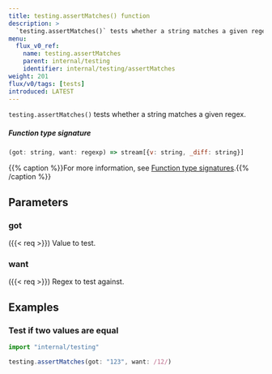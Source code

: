 ```yaml
---
title: testing.assertMatches() function
description: >
  `testing.assertMatches()` tests whether a string matches a given regex.
menu:
  flux_v0_ref:
    name: testing.assertMatches
    parent: internal/testing
    identifier: internal/testing/assertMatches
weight: 201
flux/v0/tags: [tests]
introduced: LATEST
---
```


<!------------------------------------------------------------------------------

IMPORTANT: This page was generated from comments in the Flux source code. Any
edits made directly to this page will be overwritten the next time the
documentation is generated. 

To make updates to this documentation, update the function comments above the
function definition in the Flux source code:

https://github.com/influxdata/flux/blob/master/stdlib/internal/testing/testing.flux#L67-L73

Contributing to Flux: https://github.com/influxdata/flux#contributing
Fluxdoc syntax: https://github.com/influxdata/flux/blob/master/docs/fluxdoc.md

------------------------------------------------------------------------------->

`testing.assertMatches()` tests whether a string matches a given regex.



##### Function type signature

```js
(got: string, want: regexp) => stream[{v: string, _diff: string}]
```

{{% caption %}}For more information, see [Function type signatures](/flux/v0/function-type-signatures/).{{% /caption %}}

## Parameters

### got
({{< req >}})
Value to test.



### want
({{< req >}})
Regex to test against.




## Examples

### Test if two values are equal

```js
import "internal/testing"

testing.assertMatches(got: "123", want: /12/)

```

